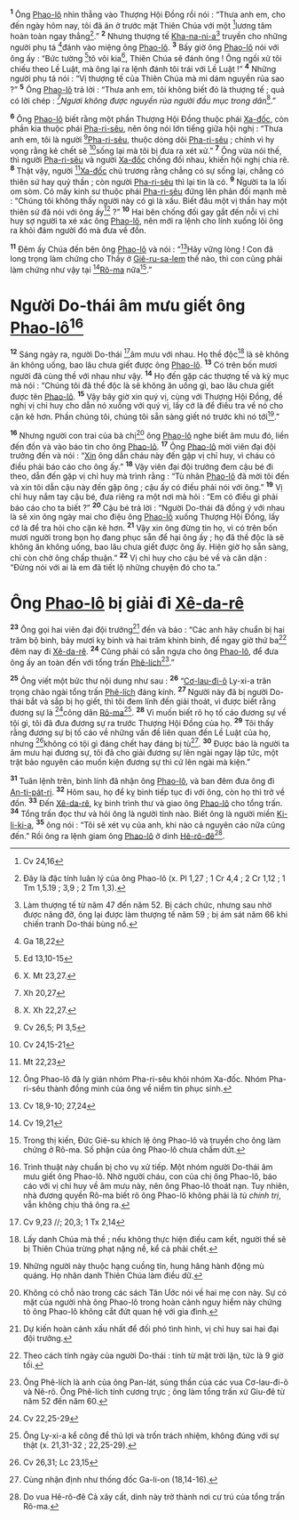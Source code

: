 <sup><b>1</b></sup> Ông [Phao-lô]() nhìn thẳng vào Thượng Hội Đồng rồi nói : “Thưa anh em, cho đến ngày hôm nay, tôi đã ăn ở trước mặt Thiên Chúa với một [^1@-f5961178-d1a5-4571-a564-b232cf29206d]lương tâm hoàn toàn ngay thẳng[^1-f5961178-d1a5-4571-a564-b232cf29206d].” <sup><b>2</b></sup> Nhưng thượng tế [Kha-na-ni-a]()[^2-f5961178-d1a5-4571-a564-b232cf29206d] truyền cho những người phụ tá [^2@-f5961178-d1a5-4571-a564-b232cf29206d]đánh vào miệng ông [Phao-lô](). <sup><b>3</b></sup> Bấy giờ ông [Phao-lô]() nói với ông ấy : “Bức tường [^3@-f5961178-d1a5-4571-a564-b232cf29206d]tô vôi kia[^3-f5961178-d1a5-4571-a564-b232cf29206d], Thiên Chúa sẽ đánh ông ! Ông ngồi xử tôi chiếu theo Lề Luật, mà ông lại ra lệnh đánh tôi trái với Lề Luật !” <sup><b>4</b></sup> Những người phụ tá nói : “Vị thượng tế của Thiên Chúa mà mi dám nguyền rủa sao ?” <sup><b>5</b></sup> Ông [Phao-lô]() trả lời : “Thưa anh em, tôi không biết đó là thượng tế ; quả có lời chép : *[^4@-f5961178-d1a5-4571-a564-b232cf29206d]Ngươi không được nguyền rủa người đầu mục trong dân*[^4-f5961178-d1a5-4571-a564-b232cf29206d].”

<sup><b>6</b></sup> Ông [Phao-lô]() biết rằng một phần Thượng Hội Đồng thuộc phái [Xa-đốc](), còn phần kia thuộc phái [Pha-ri-sêu](), nên ông nói lớn tiếng giữa hội nghị : “Thưa anh em, tôi là người [^5@-f5961178-d1a5-4571-a564-b232cf29206d][Pha-ri-sêu](), thuộc dòng dõi [Pha-ri-sêu]() ; chính vì hy vọng rằng kẻ chết sẽ [^6@-f5961178-d1a5-4571-a564-b232cf29206d]sống lại mà tôi bị đưa ra xét xử.” <sup><b>7</b></sup> Ông vừa nói thế, thì người [Pha-ri-sêu]() và người [Xa-đốc]() chống đối nhau, khiến hội nghị chia rẽ. <sup><b>8</b></sup> Thật vậy, người [^7@-f5961178-d1a5-4571-a564-b232cf29206d][Xa-đốc]() chủ trương rằng chẳng có sự sống lại, chẳng có thiên sứ hay quỷ thần ; còn người [Pha-ri-sêu]() thì lại tin là có. <sup><b>9</b></sup> Người ta la lối om sòm. Có mấy kinh sư thuộc phái [Pha-ri-sêu]() đứng lên phản đối mạnh mẽ : “Chúng tôi không thấy người này có gì là xấu. Biết đâu một vị thần hay một thiên sứ đã nói với ông ấy[^5-f5961178-d1a5-4571-a564-b232cf29206d] ?” <sup><b>10</b></sup> Hai bên chống đối gay gắt đến nỗi vị chỉ huy sợ người ta xé xác ông [Phao-lô](), nên mới ra lệnh cho lính xuống lôi ông ra khỏi đám người đó mà đưa về đồn.

<sup><b>11</b></sup> Đêm ấy Chúa đến bên ông [Phao-lô]() và nói : “[^8@-f5961178-d1a5-4571-a564-b232cf29206d]Hãy vững lòng ! Con đã long trọng làm chứng cho Thầy ở [Giê-ru-sa-lem]() thế nào, thì con cũng phải làm chứng như vậy tại [^9@-f5961178-d1a5-4571-a564-b232cf29206d][Rô-ma]() nữa[^6-f5961178-d1a5-4571-a564-b232cf29206d].”

# Người Do-thái âm mưu giết ông [Phao-lô]()[^7-f5961178-d1a5-4571-a564-b232cf29206d]
<sup><b>12</b></sup> Sáng ngày ra, người Do-thái [^10@-f5961178-d1a5-4571-a564-b232cf29206d]âm mưu với nhau. Họ thề độc[^8-f5961178-d1a5-4571-a564-b232cf29206d] là sẽ không ăn không uống, bao lâu chưa giết được ông [Phao-lô](). <sup><b>13</b></sup> Có trên bốn mươi người đã cùng thề với nhau như vậy. <sup><b>14</b></sup> Họ đến gặp các thượng tế và kỳ mục mà nói : “Chúng tôi đã thề độc là sẽ không ăn uống gì, bao lâu chưa giết được tên [Phao-lô](). <sup><b>15</b></sup> Vậy bây giờ xin quý vị, cùng với Thượng Hội Đồng, đề nghị vị chỉ huy cho dẫn nó xuống với quý vị, lấy cớ là để điều tra về nó cho cặn kẽ hơn. Phần chúng tôi, chúng tôi sẵn sàng giết nó trước khi nó tới[^9-f5961178-d1a5-4571-a564-b232cf29206d].”

<sup><b>16</b></sup> Nhưng người con trai của bà chị[^10-f5961178-d1a5-4571-a564-b232cf29206d] ông [Phao-lô]() nghe biết âm mưu đó, liền đến đồn và vào báo tin cho ông [Phao-lô](). <sup><b>17</b></sup> Ông [Phao-lô]() mời viên đại đội trưởng đến và nói : “[Xin]() ông dẫn cháu này đến gặp vị chỉ huy, vì cháu có điều phải báo cáo cho ông ấy.” <sup><b>18</b></sup> Vậy viên đại đội trưởng đem cậu bé đi theo, dẫn đến gặp vị chỉ huy mà trình rằng : “Tù nhân [Phao-lô]() đã mời tôi đến và xin tôi dẫn cậu này đến gặp ông ; cậu ấy có điều phải nói với ông.” <sup><b>19</b></sup> Vị chỉ huy nắm tay cậu bé, đưa riêng ra một nơi mà hỏi : “Em có điều gì phải báo cáo cho ta biết ?” <sup><b>20</b></sup> Cậu bé trả lời : “Người Do-thái đã đồng ý với nhau là sẽ xin ông ngày mai cho điệu ông [Phao-lô]() xuống Thượng Hội Đồng, lấy cớ là để tra hỏi cho cặn kẽ hơn. <sup><b>21</b></sup> Vậy xin ông đừng tin họ, vì có trên bốn mươi người trong bọn họ đang phục sẵn để hại ông ấy ; họ đã thề độc là sẽ không ăn không uống, bao lâu chưa giết được ông ấy. Hiện giờ họ sẵn sàng, chỉ còn chờ ông chấp thuận.” <sup><b>22</b></sup> Vị chỉ huy cho cậu bé về và căn dặn : “Đừng nói với ai là em đã tiết lộ những chuyện đó cho ta.”

# Ông [Phao-lô]() bị giải đi [Xê-da-rê]()
<sup><b>23</b></sup> Ông gọi hai viên đại đội trưởng[^11-f5961178-d1a5-4571-a564-b232cf29206d] đến và bảo : “Các anh hãy chuẩn bị hai trăm bộ binh, bảy mươi kỵ binh và hai trăm khinh binh, để ngay giờ thứ ba[^12-f5961178-d1a5-4571-a564-b232cf29206d] đêm nay đi [Xê-da-rê](). <sup><b>24</b></sup> Cũng phải có sẵn ngựa cho ông [Phao-lô](), để đưa ông ấy an toàn đến với tổng trấn [Phê-lích]()[^13-f5961178-d1a5-4571-a564-b232cf29206d].”

<sup><b>25</b></sup> Ông viết một bức thư nội dung như sau : <sup><b>26</b></sup> “[Cơ-lau-đi-ô]() Ly-xi-a trân trọng chào ngài tổng trấn [Phê-lích]() đáng kính. <sup><b>27</b></sup> Người này đã bị người Do-thái bắt và sắp bị họ giết, thì tôi đem lính đến giải thoát, vì được biết rằng đương sự là [^11@-f5961178-d1a5-4571-a564-b232cf29206d]công dân [Rô-ma]()[^14-f5961178-d1a5-4571-a564-b232cf29206d]. <sup><b>28</b></sup> Vì muốn biết rõ họ tố cáo đương sự về tội gì, tôi đã đưa đương sự ra trước Thượng Hội Đồng của họ. <sup><b>29</b></sup> Tôi thấy rằng đương sự bị tố cáo về những vấn đề liên quan đến Lề Luật của họ, nhưng [^12@-f5961178-d1a5-4571-a564-b232cf29206d]không có tội gì đáng chết hay đáng bị tù[^15-f5961178-d1a5-4571-a564-b232cf29206d]. <sup><b>30</b></sup> Được báo là người ta âm mưu hại đương sự, tôi đã cho giải đương sự lên ngài ngay lập tức, một trật bảo nguyên cáo muốn kiện đương sự thì cứ lên ngài mà kiện.”

<sup><b>31</b></sup> Tuân lệnh trên, binh lính đã nhận ông [Phao-lô](), và ban đêm đưa ông đi [An-ti-pát-ri](). <sup><b>32</b></sup> Hôm sau, họ để kỵ binh tiếp tục đi với ông, còn họ thì trở về đồn. <sup><b>33</b></sup> Đến [Xê-da-rê](), kỵ binh trình thư và giao ông [Phao-lô]() cho tổng trấn. <sup><b>34</b></sup> Tổng trấn đọc thư và hỏi ông là người tỉnh nào. Biết ông là người miền [Ki-li-ki-a](), <sup><b>35</b></sup> ông nói : “Tôi sẽ xét vụ của anh, khi nào cả nguyên cáo nữa cũng đến.” Rồi ông ra lệnh giam ông [Phao-lô]() ở dinh [Hê-rô-đê]()[^16-f5961178-d1a5-4571-a564-b232cf29206d].

[^1-f5961178-d1a5-4571-a564-b232cf29206d]: Đây là đặc tính luân lý của ông Phao-lô (x. Pl 1,27 ; 1 Cr 4,4 ; 2 Cr 1,12 ; 1 Tm 1,5.19 ; 3,9 ; 2 Tm 1,3).
[^2-f5961178-d1a5-4571-a564-b232cf29206d]: Làm thượng tế từ năm 47 đến năm 52. Bị cách chức, nhưng sau nhờ được nâng đỡ, ông lại được làm thượng tế năm 59 ; bị ám sát năm 66 khi chiến tranh Do-thái bùng nổ.
[^3-f5961178-d1a5-4571-a564-b232cf29206d]: X. Mt 23,27.
[^4-f5961178-d1a5-4571-a564-b232cf29206d]: X. Xh 22,27.
[^5-f5961178-d1a5-4571-a564-b232cf29206d]: Ông Phao-lô đã ly gián nhóm Pha-ri-sêu khỏi nhóm Xa-đốc. Nhóm Pha-ri-sêu thành đồng minh của ông về niềm tin phục sinh.
[^6-f5961178-d1a5-4571-a564-b232cf29206d]: Trong thị kiến, Đức Giê-su khích lệ ông Phao-lô và truyền cho ông làm chứng ở Rô-ma. Số phận của ông Phao-lô chưa chấm dứt.
[^7-f5961178-d1a5-4571-a564-b232cf29206d]: Trình thuật này chuẩn bị cho vụ xử tiếp. Một nhóm người Do-thái âm mưu giết ông Phao-lô. Nhờ người cháu, con của chị ông Phao-lô, báo cáo với vị chỉ huy về âm mưu này, nên ông Phao-lô thoát nạn. Tuy nhiên, nhà đương quyền Rô-ma biết rõ ông Phao-lô không phải là *tù chính trị*, vẫn không chịu thả ông ra.
[^8-f5961178-d1a5-4571-a564-b232cf29206d]: Lấy danh Chúa mà thề ; nếu không thực hiện điều cam kết, người thề sẽ bị Thiên Chúa trừng phạt nặng nề, kể cả phải chết.
[^9-f5961178-d1a5-4571-a564-b232cf29206d]: Những người này thuộc hạng cuồng tín, hung hăng hành động mù quáng. Họ nhân danh Thiên Chúa làm điều dữ.
[^10-f5961178-d1a5-4571-a564-b232cf29206d]: Không có chỗ nào trong các sách Tân Ước nói về hai mẹ con này. Sự có mặt của người nhà ông Phao-lô trong hoàn cảnh nguy hiểm này chứng tỏ ông Phao-lô không cắt đứt quan hệ với gia đình.
[^11-f5961178-d1a5-4571-a564-b232cf29206d]: Dự kiến hoàn cảnh xấu nhất để đối phó tình hình, vị chỉ huy sai hai đại đội trưởng.
[^12-f5961178-d1a5-4571-a564-b232cf29206d]: Theo cách tính ngày của người Do-thái : tính từ mặt trời lặn, tức là 9 giờ tối.
[^13-f5961178-d1a5-4571-a564-b232cf29206d]: Ông Phê-lích là anh của ông Pan-lát, sủng thần của các vua Cơ-lau-đi-ô và Nê-rô. Ông Phê-lích tính cương trực ; ông làm tổng trấn xứ Giu-đê từ năm 52 đến năm 60.
[^14-f5961178-d1a5-4571-a564-b232cf29206d]: Ông Ly-xi-a kể công để thủ lợi và trốn trách nhiệm, không đúng với sự thật (x. 21,31-32 ; 22,25-29).
[^15-f5961178-d1a5-4571-a564-b232cf29206d]: Cùng nhận định như thống đốc Ga-li-on (18,14-16).
[^16-f5961178-d1a5-4571-a564-b232cf29206d]: Do vua Hê-rô-đê Cả xây cất, dinh này trở thành nơi cư trú của tổng trấn Rô-ma.
[^1@-f5961178-d1a5-4571-a564-b232cf29206d]: Cv 24,16
[^2@-f5961178-d1a5-4571-a564-b232cf29206d]: Ga 18,22
[^3@-f5961178-d1a5-4571-a564-b232cf29206d]: Ed 13,10-15
[^4@-f5961178-d1a5-4571-a564-b232cf29206d]: Xh 20,27
[^5@-f5961178-d1a5-4571-a564-b232cf29206d]: Cv 26,5; Pl 3,5
[^6@-f5961178-d1a5-4571-a564-b232cf29206d]: Cv 24,15-21
[^7@-f5961178-d1a5-4571-a564-b232cf29206d]: Mt 22,23
[^8@-f5961178-d1a5-4571-a564-b232cf29206d]: Cv 18,9-10; 27,24
[^9@-f5961178-d1a5-4571-a564-b232cf29206d]: Cv 19,21
[^10@-f5961178-d1a5-4571-a564-b232cf29206d]: Cv 9,23 //; 20,3; 1 Tx 2,14
[^11@-f5961178-d1a5-4571-a564-b232cf29206d]: Cv 22,25-29
[^12@-f5961178-d1a5-4571-a564-b232cf29206d]: Cv 26,31; Lc 23,15